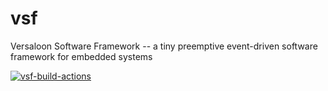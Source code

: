 # vsf
Versaloon Software Framework -- a tiny preemptive event-driven software framework for embedded systems

[![vsf-build-actions](https://github.com/vsfteam/vsf/actions/workflows/vsf-actions.yml/badge.svg)](https://github.com/vsfteam/vsf/actions/workflows/vsf-actions.yml)

